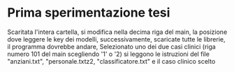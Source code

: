 # Prima sperimentazione tesi
Scaritata l'intera cartella, si modifica nella decima riga del main, la posizione dove leggere le key dei modelli, successivamente, scaricate tutte le librerie, il programma dovrebbe andare,
Selezionato uno dei due casi clinici (riga numero 101 del main scegliendo '1' o '2) si leggono le istruzioni del file "anziani.txt", "personale.txtz2, "classificatore.txt" e il caso clinico scelto
